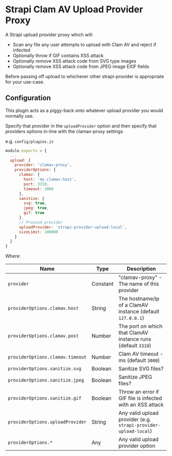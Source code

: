 # Strapi Clam AV Upload Provider Proxy

A Strapi upload provider proxy which will:

- Scan any file any user attempts to upload with Clam AV and reject if infected
- Optionally throw if GIF contains XSS attack
- Optionally remove XSS attack code from SVG type images
- Optionally remove XSS attack code from JPEG image EXIF fields

Before passing off upload to whichever other strapi-provider is appropriate for your use-case.

## Configuration

This plugin acts as a piggy-back onto whatever upload provider you would normally use.

Specify that provider in the `uploadProvider` option and then specify that providers options in-line with the clamav-proxy settings 


e.g. `config/plugins.js`


```js
module.exports = {
  ...
  upload: {
    provider: 'clamav-proxy',
    providerOptions: {
      clamav: {
        host: 'my.clamav.host',
        port: 3310,
        timeout: 3000
      },
      sanitize: {
        svg: true,
        jpeg: true,
        gif: true
      },
      // Proxied provider
      uploadProvider: 'strapi-provider-upload-local',
      sizeLimit: 100000
    }
  }
}
```

Where:

| Name                             | Type     | Description                                                     |
| -------------------------------- | -------- | --------------------------------------------------------------- |
| `provider`                       | Constant | "clamav-proxy" - The name of this provider                      |
| `providerOptions.clamav.host`    | String   | The hostname/ip of a ClamAV instance (default `127.0.0.1`)      |
| `providerOptions.clamav.post`    | Number   | The port on which that ClamAV instance runs (default `3310`)    |
| `providerOptions.clamav.timeout` | Number   | Clam AV timeout - ms (default `3000`)                           |
| `providerOptions.sanitize.svg`   | Boolean  | Sanitize SVG files?                                             |
| `providerOptions.sanitize.jpeg`  | Boolean  | Sanitize JPEG files?                                            |
| `providerOptions.sanitize.gif`   | Boolean  | Throw an error if GIF file is infected with an XSS attack       |                    |
| `providerOptions.uploadProvider` | String   | Any valid upload provider (e.g. `strapi-provider-upload-local`) |
| `providerOptions.*`              | Any      | Any valid upload provider option                                |

